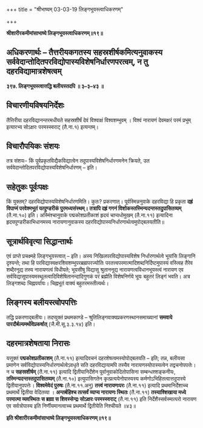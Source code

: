 +++
title = "श्रीभाष्यम् 03-03-19 लिङ्गभूयस्त्वाधिकरणम्"

+++


**श्रीशारीरकमीमांसाभाष्ये लिङ्गभूयस्त्वाधिकरणम्॥१९॥**

## अधिकरणार्थः – तैत्तरीयकगतस्य सहस्रशीर्षकमित्यनुवाकस्य सर्ववेदान्तोदितपरविद्योपास्यविशेषनिर्धारणपरत्वम्, न तु दहरविद्यामात्रशेषत्वम्

**३९७. लिङ्गभूयस्त्वात्तद्धि बलीयस्तदपि ॥ ३–३–४३ ॥**

## विचारणीयविषयनिर्देशः

तैत्तिरीया दहरविद्यानन्तरमधीयते सहस्रशीर्षं देवं विश्वाक्षं विश्वशम्भुवम् । विश्वं नारायणं देवमक्षरं परमं प्रभुम् इत्यारभ्य सोऽक्षरः परमस्स्वराट् (तै.ना.१) इत्यन्तम्।

## विचारौपयिकः संशयः

तत्र संशयः- किं पूर्वप्रकृतविद्यैकविद्यात्वेन तदुपास्यविशेषनिर्धारणमनेन क्रियते, उत सर्ववेदान्तोदितपरविद्योपास्यविशेषनिर्धारणम् – इति।

## सहेतुकः पूर्वःपक्षः

किं युक्तम्? दहरविद्योपास्यविशेषनिर्धारणमिति। कुतः? प्रकरणात्। पूर्वस्मिन्ननुवाके दहरविद्या हि प्रकृता **दह्रं विपाप्मं परवेश्मभूतं यत्पुण्डरीकं पुरमध्यसंस्थम्। तत्रापि दह्रं गगनं विशोकस्तस्मिन्यदन्तस्तदुपासितव्यम्** (तै.ना.१०) इति। अस्मिंश्चानुवाके पद्मकोशप्रतीकाशं हृदयं चाप्यधोमुखम् (तै.ना.११) इत्यादिना हृदयपुण्डरीकाभिधानमस्य नारायणानुवाकस्य दहरविद्योपास्यनिर्धारणार्थत्वमुपोद्बलयतीति॥

## सूत्रार्थविवृत्या सिद्धान्तार्थः

एवं प्राप्ते प्रचक्ष्महे लिङ्गभूयस्त्वात् – इति। अस्य निखिलपरविद्योपास्यविशेष निर्धारणार्थत्वे भूयांसि लिङ्गानि दृश्यन्ते; तथा हि परविद्यास्वक्षरशिवशम्भुपरब्रह्मपरज्योतिः परतत्त्वपरमात्मादिशब्दनिर्दिष्टमुपास्यं वस्त्विह तैरेव शब्दैरनूद्य तस्य नारायणत्वं विधीयते; भूयसीषु विद्यासु श्रुताननूद्य नारायणत्वविधानभूयस्त्वं नारायण एव सर्वविद्यासूपास्यमस्थूलत्वादिविशेषितानन्दादिगुणकं परं ब्रह्मेति विशेषनिर्णये भूयः बहुतरं लिङ्गं भवति। अत्र लिङ्गशब्दः चिह्नपर्यायः। चिह्नभूतं वाक्यं बहुतरमस्तीत्यर्थः।

## लिङ्गस्य बलीयस्त्वोपपत्तिः

तद्धि प्रकरणाद्बलीयः। तदप्युक्तं प्रथमकाण्डे – श्रुतिलिङ्गवाक्यप्रकरणस्थानसमाख्यानां **समवाये पारदौर्बल्यमर्थविप्रकर्षात्** (जै.मी.सू.३.३.१४) इति।

## दहरमात्रशेषताया निरासः

यत्तूक्तं **पद्मकोशप्रतीकाशम्** (तै.ना.११) इत्यादिवचनं दहरशेषत्वमस्योपोद्बलयति – इति; तन्न, बलीयसा प्रमाणेन सर्वविद्योपास्यनिर्धारणार्थत्वेऽवधृते सति दहरविद्यायामपि तस्यैव नारायणस्योपास्यत्वेन तद्वचनोपपत्तेः। न च **सहस्रशीर्षम्** (तै.ना.११) इत्यादि द्वितीयानिर्देशेन पूर्वानुवाकोदितोपासिना सम्बन्धश्शङ्कनीयः,
**तस्मिन्यदन्तस्तदुपासितव्यम्** (तै.ना.१०) इत्युपासिगतेन कृत्प्रत्ययेनोपास्यस्य कर्मणोऽभिहितत्वात्तदुपास्ये द्वितीयानुपपत्तेः। **विश्वमेवेदं पुरुषः** (तै.ना.११.अनु) **तत्त्वं नारायणःपरः** (तै.ना.११) इत्यादि प्रथमानिर्देशाच्च प्रथमार्थे द्वितीया वेदितव्या । **अन्तर्बहिश्च तत्सर्वं व्याप्य नारायणः स्थितः** (तै.ना.११) **तस्याश्शिखाया मध्ये परमात्मा व्यवस्थितः स ब्रह्मा स शिवस्सेन्द्रः सोऽक्षरः परमस्स्वराट्** (तै.ना.११) इति निर्देशैस्सर्वस्मात्परो नारायण एव सर्वत्रोपास्य इति निर्णीयमानत्वाच्च प्रथमार्थे द्वितीयेति निश्चीयते ॥४३॥

**इति श्रीशारीरकमीमांसाभाष्ये लिङ्गभूयस्त्वाधिकरणम्॥१९॥**


